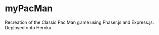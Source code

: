# myPacMan
Recreation of the Classic Pac Man game using Phaser.js and Express.js.
Deployed onto Heroku

